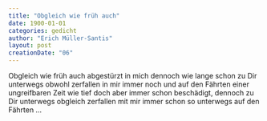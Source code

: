 ```yaml
---
title: "Obgleich wie früh auch"
date: 1900-01-01
categories: gedicht
author: "Erich Müller-Santis"
layout: post
creationDate: "06"
---
```

Obgleich wie früh auch
abgestürzt in mich
dennoch
wie lange schon zu Dir
unterwegs obwohl
zerfallen in mir immer noch
und auf den Fährten einer
ungreifbaren Zeit
wie tief doch aber
immer schon beschädigt, dennoch
zu Dir unterwegs obgleich
zerfallen mit mir immer schon
so unterwegs auf den Fährten …
